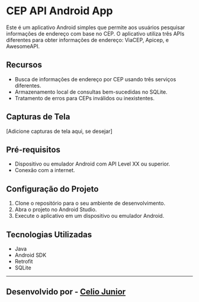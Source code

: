 # CEP API Android App

Este é um aplicativo Android simples que permite aos usuários pesquisar informações de endereço com base no CEP. O aplicativo utiliza três APIs diferentes para obter informações de endereço: ViaCEP, Apicep, e AwesomeAPI.

## Recursos

- Busca de informações de endereço por CEP usando três serviços diferentes.
- Armazenamento local de consultas bem-sucedidas no SQLite.
- Tratamento de erros para CEPs inválidos ou inexistentes.

## Capturas de Tela

[Adicione capturas de tela aqui, se desejar]

## Pré-requisitos

- Dispositivo ou emulador Android com API Level XX ou superior.
- Conexão com a internet.

## Configuração do Projeto

1. Clone o repositório para o seu ambiente de desenvolvimento.
2. Abra o projeto no Android Studio.
3. Execute o aplicativo em um dispositivo ou emulador Android.

## Tecnologias Utilizadas

- Java
- Android SDK
- Retrofit
- SQLite


---
## Desenvolvido por - [Celio Junior](https://www.linkedin.com/in/celio-junior-152529193/)
